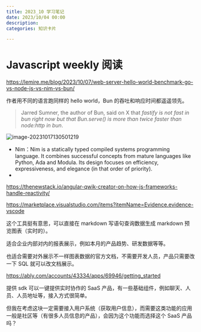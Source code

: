 ```yaml
---
title: 2023_10 学习笔记
date: 2023/10/04 00:00
description:
categories: 知识卡片

---
```


# Javascript weekly 阅读

https://lemire.me/blog/2023/10/07/web-server-hello-world-benchmark-go-vs-node-js-vs-nim-vs-bun/

作者用不同的语言跑同样的 hello world，Bun 的吞吐和响应时间都遥遥领先。

> Jarred Sumner, the author of Bun, said on X that *fastify is not fast in bun right now but that Bun.serve() is more than twice faster than node:http in bun*.

![image-20231017130501219](https://images.scar.site/image-20231017130501219.png)

* Nim：Nim is a statically typed compiled systems programming language. It combines successful concepts from mature languages like Python, Ada and Modula. Its design focuses on efficiency, expressiveness, and elegance (in that order of priority).
* 

https://thenewstack.io/angular-qwik-creator-on-how-js-frameworks-handle-reactivity/



https://marketplace.visualstudio.com/items?itemName=Evidence.evidence-vscode

这个工具挺有意思，可以直接在 markdown 写语句查询数据生成 markdown 预览图表（实时的）。

适合企业内部对内的报表展示，例如本月的产品趋势、研发数据等等。



也适合需要对外展示不一样图表数据的官方文档，不需要开发人员，产品只需要改一下 SQL 就可以改文档展示。



https://ably.com/accounts/43334/apps/69946/getting_started

提供 sdk 可以一键提供实时协作的 SaaS 产品，有一些基础组件，例如聊天、人员、人员地址等，接入方式很简单。

但我在考虑这块一定需要接入用户系统（获取用户信息），而需要这类功能的应用一般是社区等（有很多人员信息的产品），会因为这个功能而选择这个 SaaS 产品吗？
